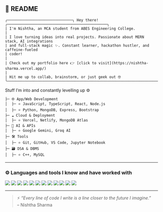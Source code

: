 ## 📘 README

```
╭──────────────────────────────╮ Hey there! ╭──────────────────────────────────────────────╮ 
| I'm Nishtha, an MCA student from ABES Engineering College.                               
|                                                                                          
| I love turning ideas into real projects. Passionate about MERN stack, AI integrations    
| and full-stack magic ✨. Constant learner, hackathon hustler, and caffeine-fueled        
| coder!                                                                                   
|                                                                                          
| Check out my portfolio here 👉 [click to visit](https://nishtha-sharma.vercel.app/)      
|                                                                                          
| Hit me up to collab, brainstorm, or just geek out 🤓                                     
╰──────────────────────────────────────────────────────────────────────────────────────────╯
```                                             

Stuff I’m into and constantly levelling up ⚙️  
```
├─ 🌐 App/Web Development  
│  ├─ ⭐ JavaScript, TypeScript, React, Node.js  
│  ├─ ⭐ Python, MongoDB, Express, Bootstrap  
├─ ☁️ Cloud & Deployment  
│  ├─ ⭐ Vercel, Netlify, MongoDB Atlas  
├─ 🧠 AI & APIs  
│  ├─ ⭐ Google Gemini, Groq AI  
├─ 🛠 Tools  
│  ├─ ⭐ Git, GitHub, VS Code, Jupyter Notebook  
├─ 🗃 DSA & DBMS  
│  ├─ ⭐ C++, MySQL  
```

---

### ⚙️ Languages and tools I know and have worked with

<p align="left">
  <img src="https://img.shields.io/badge/HTML5-E34F26?style=for-the-badge&logo=html5&logoColor=white"/>
  <img src="https://img.shields.io/badge/CSS3-1572B6?style=for-the-badge&logo=css3&logoColor=white"/>
  <img src="https://img.shields.io/badge/JavaScript-F7DF1E?style=for-the-badge&logo=javascript&logoColor=black"/>
  <img src="https://img.shields.io/badge/React-20232A?style=for-the-badge&logo=react&logoColor=61DAFB"/>
  <img src="https://img.shields.io/badge/Node.js-339933?style=for-the-badge&logo=nodedotjs&logoColor=white"/>
  <img src="https://img.shields.io/badge/MongoDB-47A248?style=for-the-badge&logo=mongodb&logoColor=white"/>
  <img src="https://img.shields.io/badge/Bootstrap-7952B3?style=for-the-badge&logo=bootstrap&logoColor=white"/>
  <img src="https://img.shields.io/badge/TypeScript-007ACC?style=for-the-badge&logo=typescript&logoColor=white"/>
  <img src="https://img.shields.io/badge/Git-F05032?style=for-the-badge&logo=git&logoColor=white"/>
  <img src="https://img.shields.io/badge/GitHub-100000?style=for-the-badge&logo=github&logoColor=white"/>
  <img src="https://img.shields.io/badge/Vercel-000000?style=for-the-badge&logo=vercel&logoColor=white"/>
  <img src="https://img.shields.io/badge/Jupyter-F37626?style=for-the-badge&logo=jupyter&logoColor=white"/>
</p>

---

> ⚡ *“Every line of code I write is a line closer to the future I imagine.”*  
> – Nishtha Sharma
